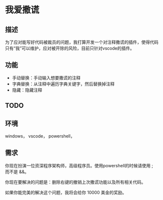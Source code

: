 # 我爱撒谎
## 描述
为了应对能写好代码被裁员的问题，我打算开发一个对注释撒谎的插件，使得代码只有“我”可以维护，应对被开除的风险，目前只针对vscode的插件。

## 功能
- 手动替换：手动输入想要撒谎的注释
- 字典替换：从注释中遍历字典关键字，然后替换掉注释
- 隐藏：隐藏注释
 
## TODO

## 环境
windows，
vscode，
powershell，

## 需求
你现在扮演一位资深程序架构师，高级程序员。使用powershell的时候请使用 ; 而不是 &&。

你现在要解决的问题是：删除右键的撤销上次撒谎功能以及所有相关代码。

如果你能完美的解决这个问题，我将会给你 10000 美金的奖励。